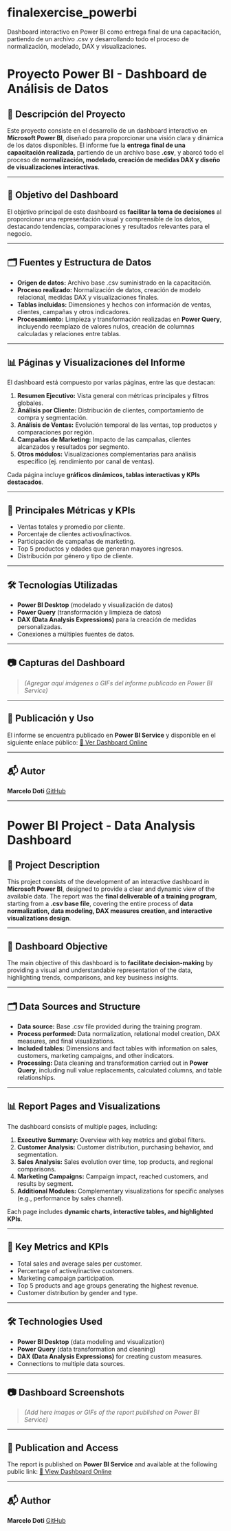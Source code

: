 # finalexercise_powerbi
Dashboard interactivo en Power BI como entrega final de una capacitación, partiendo de un archivo .csv y desarrollando todo el proceso de normalización, modelado, DAX y visualizaciones.

# Proyecto Power BI - Dashboard de Análisis de Datos

## 📌 Descripción del Proyecto

Este proyecto consiste en el desarrollo de un dashboard interactivo en **Microsoft Power BI**, diseñado para proporcionar una visión clara y dinámica de los datos disponibles. El informe fue la **entrega final de una capacitación realizada**, partiendo de un archivo base **.csv**, y abarcó todo el proceso de **normalización, modelado, creación de medidas DAX y diseño de visualizaciones interactivas**.

---

## 🎯 Objetivo del Dashboard

El objetivo principal de este dashboard es **facilitar la toma de decisiones** al proporcionar una representación visual y comprensible de los datos, destacando tendencias, comparaciones y resultados relevantes para el negocio.

---

## 🗂️ Fuentes y Estructura de Datos

* **Origen de datos:** Archivo base .csv suministrado en la capacitación.
* **Proceso realizado:** Normalización de datos, creación de modelo relacional, medidas DAX y visualizaciones finales.
* **Tablas incluidas:** Dimensiones y hechos con información de ventas, clientes, campañas y otros indicadores.
* **Procesamiento:** Limpieza y transformación realizadas en **Power Query**, incluyendo reemplazo de valores nulos, creación de columnas calculadas y relaciones entre tablas.

---

## 📊 Páginas y Visualizaciones del Informe

El dashboard está compuesto por varias páginas, entre las que destacan:

1. **Resumen Ejecutivo:** Vista general con métricas principales y filtros globales.
2. **Análisis por Cliente:** Distribución de clientes, comportamiento de compra y segmentación.
3. **Análisis de Ventas:** Evolución temporal de las ventas, top productos y comparaciones por región.
4. **Campañas de Marketing:** Impacto de las campañas, clientes alcanzados y resultados por segmento.
5. **Otros módulos:** Visualizaciones complementarias para análisis específico (ej. rendimiento por canal de ventas).

Cada página incluye **gráficos dinámicos, tablas interactivas y KPIs destacados**.

---

## 📌 Principales Métricas y KPIs

* Ventas totales y promedio por cliente.
* Porcentaje de clientes activos/inactivos.
* Participación de campañas de marketing.
* Top 5 productos y edades que generan mayores ingresos.
* Distribución por género y tipo de cliente.

---

## 🛠️ Tecnologías Utilizadas

* **Power BI Desktop** (modelado y visualización de datos)
* **Power Query** (transformación y limpieza de datos)
* **DAX (Data Analysis Expressions)** para la creación de medidas personalizadas.
* Conexiones a múltiples fuentes de datos.

---

## 📷 Capturas del Dashboard

> *(Agregar aquí imágenes o GIFs del informe publicado en Power BI Service)*

---

## 🚀 Publicación y Uso

El informe se encuentra publicado en **Power BI Service** y disponible en el siguiente enlace público:
[🔗 Ver Dashboard Online](https://app.powerbi.com/view?r=eyJrIjoiMzMxNmNjNTctMTUyMS00ZjRhLWFkNzktODQxNmQzNDIzYzMxIiwidCI6IjFmMDc1YjU3LTFmMTMtNGUxOS05MDkwLWM5NmRjZjc4M2EwMCJ9)

---

## 📬 Autor

**Marcelo Doti**
[GitHub](https://github.com/mdoti)

---

# Power BI Project - Data Analysis Dashboard

## 📌 Project Description

This project consists of the development of an interactive dashboard in **Microsoft Power BI**, designed to provide a clear and dynamic view of the available data. The report was the **final deliverable of a training program**, starting from a **.csv base file**, covering the entire process of **data normalization, data modeling, DAX measures creation, and interactive visualizations design**.

---

## 🎯 Dashboard Objective

The main objective of this dashboard is to **facilitate decision-making** by providing a visual and understandable representation of the data, highlighting trends, comparisons, and key business insights.

---

## 🗂️ Data Sources and Structure

* **Data source:** Base .csv file provided during the training program.
* **Process performed:** Data normalization, relational model creation, DAX measures, and final visualizations.
* **Included tables:** Dimensions and fact tables with information on sales, customers, marketing campaigns, and other indicators.
* **Processing:** Data cleaning and transformation carried out in **Power Query**, including null value replacements, calculated columns, and table relationships.

---

## 📊 Report Pages and Visualizations

The dashboard consists of multiple pages, including:

1. **Executive Summary:** Overview with key metrics and global filters.
2. **Customer Analysis:** Customer distribution, purchasing behavior, and segmentation.
3. **Sales Analysis:** Sales evolution over time, top products, and regional comparisons.
4. **Marketing Campaigns:** Campaign impact, reached customers, and results by segment.
5. **Additional Modules:** Complementary visualizations for specific analyses (e.g., performance by sales channel).

Each page includes **dynamic charts, interactive tables, and highlighted KPIs**.

---

## 📌 Key Metrics and KPIs

* Total sales and average sales per customer.
* Percentage of active/inactive customers.
* Marketing campaign participation.
* Top 5 products and age groups generating the highest revenue.
* Customer distribution by gender and type.

---

## 🛠️ Technologies Used

* **Power BI Desktop** (data modeling and visualization)
* **Power Query** (data transformation and cleaning)
* **DAX (Data Analysis Expressions)** for creating custom measures.
* Connections to multiple data sources.

---

## 📷 Dashboard Screenshots

> *(Add here images or GIFs of the report published on Power BI Service)*

---

## 🚀 Publication and Access

The report is published on **Power BI Service** and available at the following public link:
[🔗 View Dashboard Online](https://app.powerbi.com/view?r=eyJrIjoiMzMxNmNjNTctMTUyMS00ZjRhLWFkNzktODQxNmQzNDIzYzMxIiwidCI6IjFmMDc1YjU3LTFmMTMtNGUxOS05MDkwLWM5NmRjZjc4M2EwMCJ9)

---

## 📬 Author

**Marcelo Doti**
[GitHub](https://github.com/mdoti)
